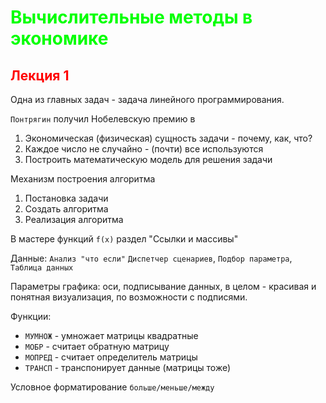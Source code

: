 # <span style="color:lime"> Вычислительные методы в экономике </span>
## <span style="color:red"> Лекция 1 </span>

Одна из главных задач - задача линейного программирования.

``Понтрягин`` получил Нобелевскую премию в 

1. Экономическая (физическая) сущность задачи - почему, как, что?
2. Каждое число не случайно - (почти) все используются
3. Построить математическую модель для решения задачи

Механизм построения алгоритма

1. Постановка задачи
2. Создать алгоритма
3. Реализация алгоритма

В мастере функций ``f(x)`` раздел "Ссылки и массивы"

Данные: ``Анализ "что если"`` ``Диспетчер сценариев``, ``Подбор параметра``, ``Таблица данных``

Параметры графика: оси, подписывание данных, в целом - красивая и понятная визуализация, по возможности с подписями.

Функции:
* ``МУМНОЖ`` - умножает матрицы квадратные
* ``МОБР`` - считает обратную матрицу
* ``МОПРЕД`` - считает определитель матрицы
* ``ТРАНСП`` - транспонирует данные (матрицы тоже)

Условное форматирование ``больше/меньше/между``